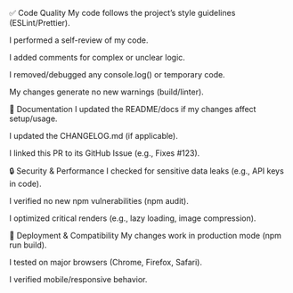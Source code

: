 ✅ Code Quality
My code follows the project’s style guidelines (ESLint/Prettier).

I performed a self-review of my code.

I added comments for complex or unclear logic.

I removed/debugged any console.log() or temporary code.

My changes generate no new warnings (build/linter).

📖 Documentation
I updated the README/docs if my changes affect setup/usage.

I updated the CHANGELOG.md (if applicable).

I linked this PR to its GitHub Issue (e.g., Fixes #123).

🔒 Security & Performance
I checked for sensitive data leaks (e.g., API keys in code).

I verified no new npm vulnerabilities (npm audit).

I optimized critical renders (e.g., lazy loading, image compression).

🚀 Deployment & Compatibility
My changes work in production mode (npm run build).

I tested on major browsers (Chrome, Firefox, Safari).

I verified mobile/responsive behavior.
